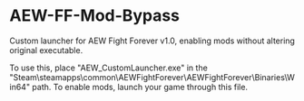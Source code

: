 # AEW-FF-Mod-Bypass
Custom launcher for AEW Fight Forever v1.0, enabling mods without altering original executable.

To use this, place "AEW_CustomLauncher.exe" in the "Steam\steamapps\common\AEWFightForever\AEWFightForever\Binaries\Win64\" path. To enable mods, launch your game through this file.

